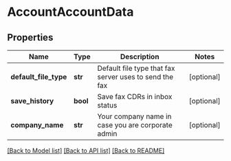 # AccountAccountData

## Properties
Name | Type | Description | Notes
------------ | ------------- | ------------- | -------------
**default_file_type** | **str** | Default file type that fax server uses to send the fax | [optional] 
**save_history** | **bool** | Save fax CDRs in inbox status | [optional] 
**company_name** | **str** | Your company name in case you are corporate admin | [optional] 

[[Back to Model list]](../README.md#documentation-for-models) [[Back to API list]](../README.md#documentation-for-api-endpoints) [[Back to README]](../README.md)


